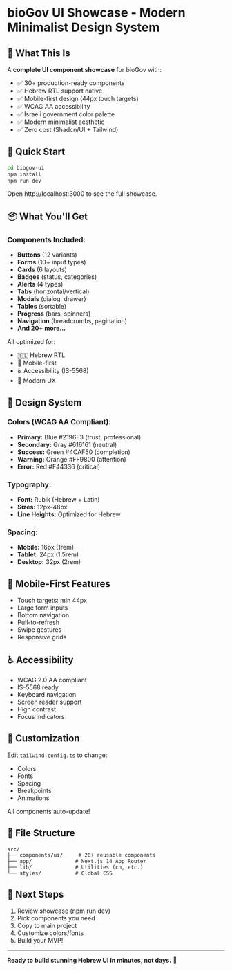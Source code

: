 # bioGov UI Showcase - Modern Minimalist Design System

## 🎨 What This Is

A **complete UI component showcase** for bioGov with:
- ✅ 30+ production-ready components
- ✅ Hebrew RTL support native
- ✅ Mobile-first design (44px touch targets)
- ✅ WCAG AA accessibility
- ✅ Israeli government color palette
- ✅ Modern minimalist aesthetic
- ✅ Zero cost (Shadcn/UI + Tailwind)

## 🚀 Quick Start

```bash
cd biogov-ui
npm install
npm run dev
```

Open http://localhost:3000 to see the full showcase.

## 📦 What You'll Get

### Components Included:
- **Buttons** (12 variants)
- **Forms** (10+ input types)
- **Cards** (6 layouts)
- **Badges** (status, categories)
- **Alerts** (4 types)
- **Tabs** (horizontal/vertical)
- **Modals** (dialog, drawer)
- **Tables** (sortable)
- **Progress** (bars, spinners)
- **Navigation** (breadcrumbs, pagination)
- **And 20+ more...**

All optimized for:
- 🇮🇱 Hebrew RTL
- 📱 Mobile-first
- ♿ Accessibility (IS-5568)
- 🎯 Modern UX

## 🎨 Design System

### Colors (WCAG AA Compliant):
- **Primary:** Blue #2196F3 (trust, professional)
- **Secondary:** Gray #616161 (neutral)
- **Success:** Green #4CAF50 (completion)
- **Warning:** Orange #FF9800 (attention)
- **Error:** Red #F44336 (critical)

### Typography:
- **Font:** Rubik (Hebrew + Latin)
- **Sizes:** 12px-48px
- **Line Heights:** Optimized for Hebrew

### Spacing:
- **Mobile:** 16px (1rem)
- **Tablet:** 24px (1.5rem)
- **Desktop:** 32px (2rem)

## 📱 Mobile-First Features

- Touch targets: min 44px
- Large form inputs
- Bottom navigation
- Pull-to-refresh
- Swipe gestures
- Responsive grids

## ♿ Accessibility

- WCAG 2.0 AA compliant
- IS-5568 ready
- Keyboard navigation
- Screen reader support
- High contrast
- Focus indicators

## 🔧 Customization

Edit `tailwind.config.ts` to change:
- Colors
- Fonts
- Spacing
- Breakpoints
- Animations

All components auto-update!

## 📂 File Structure

```
src/
├── components/ui/     # 20+ reusable components
├── app/              # Next.js 14 App Router
├── lib/              # Utilities (cn, etc.)
└── styles/           # Global CSS
```

## 🎯 Next Steps

1. Review showcase (npm run dev)
2. Pick components you need
3. Copy to main project
4. Customize colors/fonts
5. Build your MVP!

---

**Ready to build stunning Hebrew UI in minutes, not days.** 🚀
